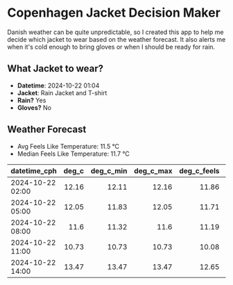 
# Copenhagen Jacket Decision Maker

Danish weather can be quite unpredictable, so I created this app to help me decide which jacket to wear based on the weather forecast. 
It also alerts me when it's cold enough to bring gloves or when I should be ready for rain.

## What Jacket to wear?

- **Datetime**: 2024-10-22 01:04
- **Jacket**: Rain Jacket and T-shirt
- **Rain?** Yes
- **Gloves?** No

## Weather Forecast
- Avg Feels Like Temperature: 11.5 °C
- Median Feels Like Temperature: 11.7 °C

| datetime_cph     |   deg_c |   deg_c_min |   deg_c_max |   deg_c_feels | weather   | wind   | rain   |
|:-----------------|--------:|------------:|------------:|--------------:|:----------|:-------|:-------|
| 2024-10-22 02:00 |   12.16 |       12.11 |       12.16 |         11.86 | Clouds    | Low    | None   |
| 2024-10-22 05:00 |   12.05 |       11.83 |       12.05 |         11.71 | Rain      | Low    | Low    |
| 2024-10-22 08:00 |   11.6  |       11.32 |       11.6  |         11.19 | Rain      | Low    | Medium |
| 2024-10-22 11:00 |   10.73 |       10.73 |       10.73 |         10.08 | Rain      | Low    | Low    |
| 2024-10-22 14:00 |   13.47 |       13.47 |       13.47 |         12.65 | Clouds    | Low    | None   |
        